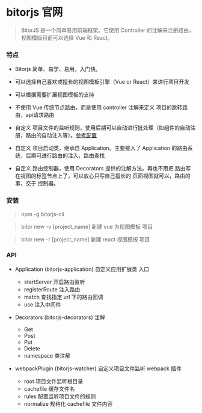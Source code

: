 # bitorjs 官网
> BitorJS 是一个简单易用前端框架。它使用 Controller 的注解来注册路由，视图模版目前可以选择 Vue 和 React。

### 特点

- Bitorjs 简单、易学、易用，入门快。

- 可以选择自己喜欢或擅长的视图模板引擎（Vue or React）来进行项目开发

- 可以根据需要扩展视图模板的支持

- 不使用 Vue 传统节点路由，而是使用 controller 注解来定义 项目的跳转路由，api请求路由

- 自定义 项目文件的监听规则，使用后期可以自动进行批处理（如组件的自动注册，路由的自动注入等）。[参考配置](https://github.com/bitorjs/watcher)

- 自定义 项目启动类，继承自 Application。主要接入了 Application 的路由系统，后期可进行路由的注入，路由查找

- 自定义 路由控制器，使用 Decorators 提供的注解方法。再也不用把 路由写在视图的标签节点上了，可以放心只写自己擅长的 页面视图就可以，路由的事，交于 控制器。


### 安装

> npm -g bitorjs-cli

> bitor new -v [project_name] 新建 vue 为视图模板 项目

> bitor new -r [project_name] 新建 react 视图模板 项目


### API

- Application (bitorjs-application) 自定义应用扩展类 入口
  - startServer   开启路由监听
  - registerRoute 注入路由
  - match         查找指定 url 下的路由回调
  - use           注入中间件

- Decorators (bitorjs-decorators) 注解
  - Get 
  - Post
  - Put
  - Delete
  - namespace 类注解


- webpackPlugin (bitorjs-watcher) 自定义项目文件监听 webpack 插件
  - root      项目文件监听根目录
  - cachefile 缓存文件名
  - rules     配置监听项目文件的规则
  - normalize 规格化 cachefile 文件内容